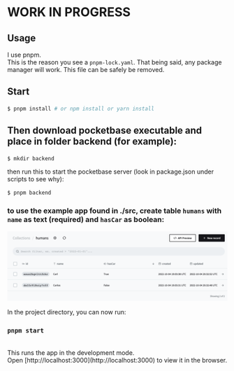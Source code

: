 # WORK IN PROGRESS

## Usage
I use pnpm. <br>
This is the reason you see a `pnpm-lock.yaml`. That being said, any package manager will work. This file can be safely be removed.

## Start
```bash
$ pnpm install # or npm install or yarn install
```

## Then download pocketbase executable and place in folder backend (for example):

```bash
$ mkdir backend
```
then run this to start the pocketbase server (look in package.json under scripts to see why):
```bash
$ pnpm backend
```

### to use the example app found in ./src, create table `humans` with `name` as text (required) and `hasCar` as boolean:

![Example Collection](collection_example.png)


In the project directory, you can now run:

###  `pnpm start`
<br>
This runs the app in the development mode.<br>
Open [http://localhost:3000](http://localhost:3000) to view it in the browser.
<br>
<br>


